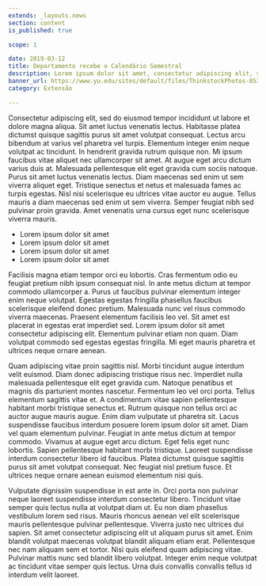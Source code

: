 ```yaml
---
extends: _layouts.news
section: content
is_published: true

scope: 1

date: 2019-03-12
title: Departamento recebe o Calendário Semestral
description: Lorem ipsum dolor sit amet, consectetur adipiscing elit, sed do eiusmod tempor incididunt ut labore et dolore magna aliqua. Augue interdum velit euismod in pellentesque massa. In mollis nunc s
banner_url: https://www.yu.edu/sites/default/files/ThinkstockPhotos-853673106.jpg
category: Extensão

---
```


Consectetur adipiscing elit, sed do eiusmod tempor incididunt ut labore et dolore magna aliqua. Sit amet luctus venenatis lectus. Habitasse platea dictumst quisque sagittis purus sit amet volutpat consequat. Lectus arcu bibendum at varius vel pharetra vel turpis. Elementum integer enim neque volutpat ac tincidunt. In hendrerit gravida rutrum quisque non. Mi ipsum faucibus vitae aliquet nec ullamcorper sit amet. At augue eget arcu dictum varius duis at. Malesuada pellentesque elit eget gravida cum sociis natoque. Purus sit amet luctus venenatis lectus. Diam maecenas sed enim ut sem viverra aliquet eget. Tristique senectus et netus et malesuada fames ac turpis egestas. Nisl nisi scelerisque eu ultrices vitae auctor eu augue. Tellus mauris a diam maecenas sed enim ut sem viverra. Semper feugiat nibh sed pulvinar proin gravida. Amet venenatis urna cursus eget nunc scelerisque viverra mauris.

* Lorem ipsum dolor sit amet  
* Lorem ipsum dolor sit amet  
* Lorem ipsum dolor sit amet  
* Lorem ipsum dolor sit amet  

Facilisis magna etiam tempor orci eu lobortis. Cras fermentum odio eu feugiat pretium nibh ipsum consequat nisl. In ante metus dictum at tempor commodo ullamcorper a. Purus ut faucibus pulvinar elementum integer enim neque volutpat. Egestas egestas fringilla phasellus faucibus scelerisque eleifend donec pretium. Malesuada nunc vel risus commodo viverra maecenas. Praesent elementum facilisis leo vel. Sit amet est placerat in egestas erat imperdiet sed. Lorem ipsum dolor sit amet consectetur adipiscing elit. Elementum pulvinar etiam non quam. Diam volutpat commodo sed egestas egestas fringilla. Mi eget mauris pharetra et ultrices neque ornare aenean.

Quam adipiscing vitae proin sagittis nisl. Morbi tincidunt augue interdum velit euismod. Diam donec adipiscing tristique risus nec. Imperdiet nulla malesuada pellentesque elit eget gravida cum. Natoque penatibus et magnis dis parturient montes nascetur. Fermentum leo vel orci porta. Tellus elementum sagittis vitae et. A condimentum vitae sapien pellentesque habitant morbi tristique senectus et. Rutrum quisque non tellus orci ac auctor augue mauris augue. Enim diam vulputate ut pharetra sit. Lacus suspendisse faucibus interdum posuere lorem ipsum dolor sit amet. Diam vel quam elementum pulvinar. Feugiat in ante metus dictum at tempor commodo. Vivamus at augue eget arcu dictum. Eget felis eget nunc lobortis. Sapien pellentesque habitant morbi tristique. Laoreet suspendisse interdum consectetur libero id faucibus. Platea dictumst quisque sagittis purus sit amet volutpat consequat. Nec feugiat nisl pretium fusce. Et ultrices neque ornare aenean euismod elementum nisi quis.

Vulputate dignissim suspendisse in est ante in. Orci porta non pulvinar neque laoreet suspendisse interdum consectetur libero. Tincidunt vitae semper quis lectus nulla at volutpat diam ut. Eu non diam phasellus vestibulum lorem sed risus. Mauris rhoncus aenean vel elit scelerisque mauris pellentesque pulvinar pellentesque. Viverra justo nec ultrices dui sapien. Sit amet consectetur adipiscing elit ut aliquam purus sit amet. Enim blandit volutpat maecenas volutpat blandit aliquam etiam erat. Pellentesque nec nam aliquam sem et tortor. Nisi quis eleifend quam adipiscing vitae. Pulvinar mattis nunc sed blandit libero volutpat. Integer enim neque volutpat ac tincidunt vitae semper quis lectus. Urna duis convallis convallis tellus id interdum velit laoreet.

